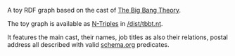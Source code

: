 A toy RDF graph based on the cast of [The Big Bang Theory](https://en.wikipedia.org/wiki/The_Big_Bang_Theory).

The toy graph is available as [N-Triples](https://www.w3.org/TR/n-triples/) in [/dist/tbbt.nt](/dist/tbb.nt).

It features the main cast, their names, job titles as also their relations, postal address all described with valid [schema.org](http://schema.org) predicates.